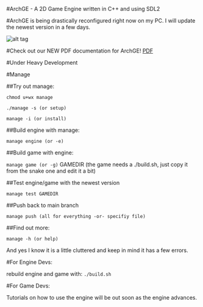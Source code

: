 #ArchGE - A 2D Game Engine written in C++ and using SDL2

#ArchGE is being drastically reconfigured right now on my PC. I will update the newest version in a few days.

![alt tag](http://archeantus.net/images/engine-logo.gif)

#Check out our NEW PDF documentation for ArchGE!
[PDF](docs/latex/refman.pdf)

#Under Heavy Development

#Manage

##Try out manage:

`chmod u+wx manage`

`./manage -s (or setup)`

`manage -i (or install)`

##Build engine with manage:

`manage engine (or -e)`

##Build game with engine:

`manage game (or -g)` GAMEDIR (the game needs a ./build.sh, just copy it from the snake one and edit it a bit)

##Test engine/game with the newest version

`manage test GAMEDIR`

##Push back to main branch

`manage push (all for everything -or- specifiy file)`

##Find out more:

`manage -h (or help)`

And yes I know it is a little cluttered and keep in mind it has a few errors.

#For Engine Devs:

rebuild engine and game with: `./build.sh`

#For Game Devs:

Tutorials on how to use the engine will be out soon as the engine advances.
